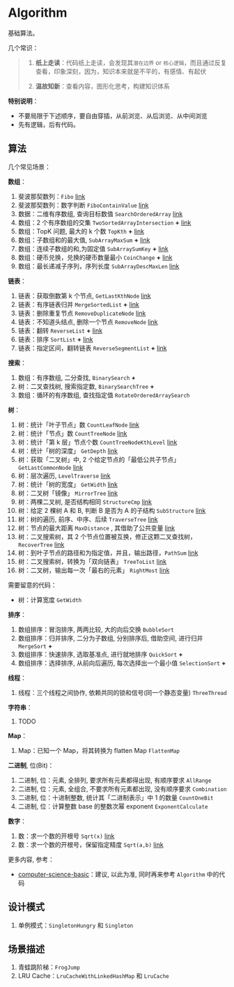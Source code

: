 # Algorithm

基础算法。

几个常识：

> 1. **纸上走读**：代码纸上走读，会发现其`潜在边界` or `核心逻辑`，而且通过反复查看，印象深刻，因为，知识本来就是不平的，有感情、有起伏
> 
> 2. **温故知新**：查看内容，图形化思考，构建知识体系

**特别说明**：

* 不要局限于下述顺序，要自由穿插，从前浏览、从后浏览、从中间浏览
* 先有逻辑，后有代码。

## 算法

几个常见场景：

**数组**：

1. 斐波那契数列：`Fibo` [link](src/main/java/top/ningg/algo/array/Fibo.java)
2. 斐波那契数列：数字判断 `FiboContainValue` [link](src/main/java/top/ningg/algo/array/FiboContainValue.java)
3. 数据：二维有序数组, 查询目标数值 `SearchOrderedArray` [link](src/main/java/top/ningg/algo/array/SearchOrderedArray.java)
4. 数组：2 个有序数组的交集 `TwoSortedArrayIntersection` **+** [link](src/main/java/top/ningg/algo/array/TwoSortedArrayIntersection.java) 
5. 数组：TopK 问题, 最大的 k 个数 `TopKth` **+** [link](src/main/java/top/ningg/algo/array/TopKth.java)
6. 数组：子数组和的最大值, `SubArrayMaxSum` **+** [link](src/main/java/top/ningg/algo/array/SubArrayMaxSum.java)
7. 数组：连续子数组的和,为固定值 `SubArraySumKey` **+** [link](src/main/java/top/ningg/algo/array/SubArraySumKey.java)
8. 数组：硬币兑换，兑换的硬币数量最小 `CoinChange` **+** [link](src/main/java/top/ningg/algo/array/CoinChange.java)
9. 数组：最长递减子序列，序列长度 `SubArrayDescMaxLen` [link](src/main/java/top/ningg/algo/array/SubArrayDescMaxLen.java)

**链表**：

1. 链表：获取倒数第 k 个节点, `GetLastKthNode` [link](src/main/java/top/ningg/algo/list/GetLastKthNode.java)
2. 链表：有序链表归并 `MergeSortedList` **+** [link](src/main/java/top/ningg/algo/list/MergeSortedList.java)
3. 链表：删除重复节点 `RemoveDuplicateNode` [link](src/main/java/top/ningg/algo/list/RemoveDuplicateNode.java)
4. 链表：不知道头结点, 删除一个节点 `RemoveNode` [link](src/main/java/top/ningg/algo/list/RemoveNode.java)
5. 链表：翻转 `ReverseList` **+** [link](src/main/java/top/ningg/algo/list/ReverseList.java)
6. 链表：排序 `SortList` **+** [link](src/main/java/top/ningg/algo/list/SortList.java)
7. 链表：指定区间，翻转链表 `ReverseSegmentList` **+** [link](src/main/java/top/ningg/algo/list/ReverseSegmentList.java)

**搜索**：

1. 数组：有序数组, 二分查找, `BinarySearch` **+**
2. 树：二叉查找树, 搜索指定数, `BinarySearchTree` **+**
3. 数组：循环的有序数组, 查找指定值 `RotateOrderedArraySearch`

**树**：

1. 树：统计「叶子节点」数 `CountLeafNode` [link](src/main/java/top/ningg/algo/tree/CountLeafNode.java)
2. 树：统计「节点」数 `CountTreeNode` [link](src/main/java/top/ningg/algo/tree/CountTreeNode.java)
3. 树：统计「第 k 层」节点个数 `CountTreeNodeKthLevel` [link](src/main/java/top/ningg/algo/tree/CountTreeNodeKthLevel.java)
4. 树：统计「树的深度」 `GetDepth` [link](src/main/java/top/ningg/algo/tree/GetDepth.java)
5. 树：获取「二叉树」中, 2 个给定节点的「最低公共子节点」 `GetLastCommonNode` [link](src/main/java/top/ningg/algo/tree/GetLastCommonNode.java)
6. 树：层次遍历, `LevelTraverse` [link](src/main/java/top/ningg/algo/tree/LevelTraverse.java)
6. 树：统计「树的宽度」 `GetWidth` [link](src/main/java/top/ningg/algo/tree/GetWidth.java)
7. 树：二叉树「镜像」 `MirrorTree` [link](src/main/java/top/ningg/algo/tree/MirrorTree.java)
8. 树：两棵二叉树, 是否结构相同 `StructureCmp` [link](src/main/java/top/ningg/algo/tree/StructureCmp.java)
9. 树：给定 2 棵树 A 和 B, 判断 B 是否为 A 的子结构 `SubStructure` [link](src/main/java/top/ningg/algo/tree/SubStructure.java)
10. 树：树的遍历, 前序、中序、后续 `TraverseTree` [link](src/main/java/top/ningg/algo/tree/TraverseTree.java)
11. 树：节点的最大距离 `MaxDistance` , 其借助了公共变量 [link](src/main/java/top/ningg/algo/tree/MaxDistance.java)
12. 树：二叉搜索树，其 2 个节点位置被互换，修正这颗二叉查找树，`RecoverTree` [link](src/main/java/top/ningg/algo/tree/RecoverTree.java)
13. 树：到叶子节点的路径和为指定值，并且，输出路径，`PathSum` [link](src/main/java/top/ningg/algo/tree/PathSum.java)
14. 树：二叉搜索树，转换为「双向链表」 `TreeToList` [link](src/main/java/top/ningg/algo/tree/TreeToList.java)
15. 树：二叉树，输出每一次「最右的元素」 `RightMost` [link](src/main/java/top/ningg/algo/tree/RightMost.java)

需要留意的代码：

* 树：计算宽度 `GetWidth`

**排序**：

1. 数组排序：冒泡排序, 两两比较, 大的向后交换 `BubbleSort`
2. 数组排序：归并排序, 二分为子数组, 分别排序后, 借助空间, 进行归并 `MergeSort` **+**
3. 数组排序：快速排序, 选取基准点, 进行就地排序 `QuickSort` **+**
4. 数组排序：选择排序, 从前向后遍历, 每次选择出一个最小值 `SelectionSort` **+**


**线程**：

1. 线程：三个线程之间协作, 依赖共同的锁和信号(同一个静态变量) `ThreeThread`


**字符串**：

1. TODO


**Map**：

1. Map：已知一个 Map，将其转换为 flatten Map `FlattenMap`


**二进制**, 位(Bit)：

1. 二进制, 位：元素, 全排列, 要求所有元素都得出现, 有顺序要求 `AllRange`
2. 二进制, 位：元素, 全组合, 不要求所有元素都出现, 没有顺序要求 `Combination`
3. 二进制, 位：十进制整数, 统计其「二进制表示」中 1 的数量 `CountOneBit`
4. 二进制, 位：计算整数 base 的整数次幂 exponent `ExponentCalculate`


**数字**：

1. 数：求一个数的开根号 `Sqrt(x)` [link](src/main/java/top/ningg/algo/num/SqrtX.java)
2. 数：求一个数的开根号，保留指定精度 `Sqrt(a,b)` [link](src/main/java/top/ningg/algo/num/SqrtAB.java)


更多内容, 参考：

* [computer-science-basic](https://github.com/ningg/computer-science-basic)：建议, 以此为准, 同时再来参考 `Algorithm` 中的代码

## 设计模式

1. 单例模式：`SingletonHungry` 和 `Singleton`


## 场景描述

1. 青蛙跳阶梯：`FrogJump`
2. LRU Cache：`LruCacheWithLinkedHashMap` 和 `LruCache`
